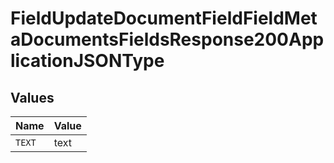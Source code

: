 # FieldUpdateDocumentFieldFieldMetaDocumentsFieldsResponse200ApplicationJSONType


## Values

| Name   | Value  |
| ------ | ------ |
| `TEXT` | text   |